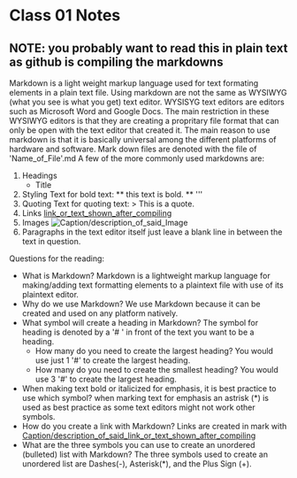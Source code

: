 # Class 01 Notes
## NOTE: you probably want to read this in plain text as github is compiling the markdowns
Markdown is a light weight markup language used for text formating elements in a plain text file.
Using markdown are not the same as WYSIWYG (what you see is what you get) text editor. WYSISYG text editors are editors such as Microsoft Word and Google Docs. The main restriction in these WYSIWYG editors is that they are creating a propritary file format that can only be open with the text editor that created it.
The main reason to use markdown is that it is basically universal among the different platforms of hardware and software.
Mark down files are denoted with the file of 'Name_of_File'.md
A few of the more commonly used markdowns are:
1. Headings
	* Title
2. Styling Text
	for bold text: ** this text is bold. ** '''
3. Quoting Text
	for quoting text: > This is a quote.
4. Links
	[link_or_text_shown_after_compiling](Link_itself_or_URL) 
5. Images
	![Caption/description_of_said_Image](Link_itself_or_URL)
6. Paragraphs
	in the text editor itself just leave a blank line in between the text in question.



Questions for the reading:
- What is Markdown?
	Markdown is a lightweight markup language for making/adding text formatting elements to a plaintext file with use of its plaintext editor.
- Why do we use Markdown?
	We use Markdown because it can be created and used on any platform natively. 
- What symbol will create a heading in Markdown?
	The symbol for heading is denoted by a '# ' in front of the text you want to be a heading.
	- How many do you need to create the largest heading?
		You would use just 1 '#' to create the largest heading.
	- How many do you need to create the smallest heading?
		You would use 3 '#' to create the largest heading.
- When making text bold or italicized for emphasis, it is best practice to use which symbol?
	when marking text for emphasis an astrisk (*) is used as best practice as some text editors might not work other symbols.
- How do you create a link with Markdown?
	Links are created in mark with [Caption/description_of_said_link_or_text_shown_after_compiling](Link_itself_or_URL)
- What are the three symbols you can use to create an unordered (bulleted) list with Markdown?
	The three symbols used to create an unordered list are Dashes(-), Asterisk(*), and the Plus Sign (+).
